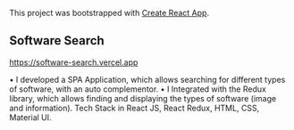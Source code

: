 This project was bootstrapped with [Create React App](https://github.com/facebook/create-react-app).

## Software Search

https://software-search.vercel.app

• I developed a SPA Application, which allows searching for different types of software, with an auto complementor.
• I Integrated with the Redux library, which allows finding and displaying the types of software (image and information).
Tech Stack in React JS, React Redux, HTML, CSS, Material UI.
